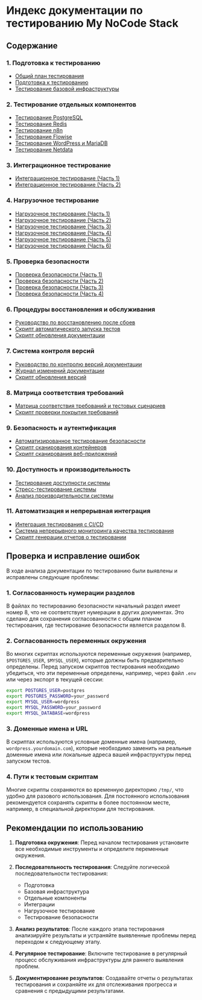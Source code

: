 # Индекс документации по тестированию My NoCode Stack

## Содержание

### 1. Подготовка к тестированию
- [Общий план тестирования](/home/den/my-nocode-stack/test-docs/test-plan.md)
- [Подготовка к тестированию](/home/den/my-nocode-stack/test-docs/preparation-testing-improved.md)
- [Тестирование базовой инфраструктуры](/home/den/my-nocode-stack/test-docs/infrastructure-testing-improved.md)

### 2. Тестирование отдельных компонентов
- [Тестирование PostgreSQL](/home/den/my-nocode-stack/test-docs/postgres-testing-improved.md)
- [Тестирование Redis](/home/den/my-nocode-stack/test-docs/redis-testing-improved.md)
- [Тестирование n8n](/home/den/my-nocode-stack/test-docs/n8n-testing-improved.md)
- [Тестирование Flowise](/home/den/my-nocode-stack/test-docs/flowise-testing-improved.md)
- [Тестирование WordPress и MariaDB](/home/den/my-nocode-stack/test-docs/wordpress-mariadb-testing-improved.md)
- [Тестирование Netdata](/home/den/my-nocode-stack/test-docs/netdata-testing-improved.md)

### 3. Интеграционное тестирование
- [Интеграционное тестирование (Часть 1)](/home/den/my-nocode-stack/test-docs/integration-testing-improved-part1.md)
- [Интеграционное тестирование (Часть 2)](/home/den/my-nocode-stack/test-docs/integration-testing-improved-part2.md)

### 4. Нагрузочное тестирование
- [Нагрузочное тестирование (Часть 1)](/home/den/my-nocode-stack/test-docs/load-testing-improved-part1.md)
- [Нагрузочное тестирование (Часть 2)](/home/den/my-nocode-stack/test-docs/load-testing-improved-part2.md)
- [Нагрузочное тестирование (Часть 3)](/home/den/my-nocode-stack/test-docs/load-testing-improved-part3.md)
- [Нагрузочное тестирование (Часть 4)](/home/den/my-nocode-stack/test-docs/load-testing-improved-part4.md)
- [Нагрузочное тестирование (Часть 5)](/home/den/my-nocode-stack/test-docs/load-testing-improved-part5.md)
- [Нагрузочное тестирование (Часть 6)](/home/den/my-nocode-stack/test-docs/load-testing-improved-part6.md)

### 5. Проверка безопасности
- [Проверка безопасности (Часть 1)](/home/den/my-nocode-stack/test-docs/security-testing-improved-part1.md)
- [Проверка безопасности (Часть 2)](/home/den/my-nocode-stack/test-docs/security-testing-improved-part2.md)
- [Проверка безопасности (Часть 3)](/home/den/my-nocode-stack/test-docs/security-testing-improved-part3.md)
- [Проверка безопасности (Часть 4)](/home/den/my-nocode-stack/test-docs/security-testing-improved-part4.md)

### 6. Процедуры восстановления и обслуживания
- [Руководство по восстановлению после сбоев](/home/den/my-nocode-stack/test-docs/recovery-procedures.md)
- [Скрипт автоматического запуска тестов](/home/den/my-nocode-stack/test-docs/run-all-tests.sh)
- [Скрипт обновления документации](/home/den/my-nocode-stack/test-docs/update-documentation.sh)

### 7. Система контроля версий
- [Руководство по контролю версий документации](/home/den/my-nocode-stack/test-docs/version-control.md)
- [Журнал изменений документации](/home/den/my-nocode-stack/test-docs/changelog.md)
- [Скрипт обновления версий](/home/den/my-nocode-stack/test-docs/version-update.sh)

### 8. Матрица соответствия требований
- [Матрица соответствия требований и тестовых сценариев](/home/den/my-nocode-stack/test-docs/requirements-traceability-matrix.md)
- [Скрипт проверки покрытия требований](/home/den/my-nocode-stack/test-docs/check-requirements-coverage.sh)

### 9. Безопасность и аутентификация
- [Автоматизированное тестирование безопасности](/home/den/my-nocode-stack/test-docs/automated-security-testing.md)
- [Скрипт сканирования контейнеров](/home/den/my-nocode-stack/test-scripts/scan-containers.sh)
- [Скрипт сканирования веб-приложений](/home/den/my-nocode-stack/test-scripts/scan-webapps.sh)

### 10. Доступность и производительность
- [Тестирование доступности системы](/home/den/my-nocode-stack/test-docs/accessibility-testing.md)
- [Стресс-тестирование системы](/home/den/my-nocode-stack/test-docs/stress-testing.md)
- [Анализ производительности системы](/home/den/my-nocode-stack/test-docs/performance-analysis.md)

### 11. Автоматизация и непрерывная интеграция
- [Интеграция тестирования с CI/CD](/home/den/my-nocode-stack/test-docs/ci-cd-integration.md)
- [Система непрерывного мониторинга качества тестирования](/home/den/my-nocode-stack/test-docs/continuous-quality-monitoring.md)
- [Скрипт генерации отчетов о тестировании](/home/den/my-nocode-stack/test-docs/generate-test-report.sh)

## Проверка и исправление ошибок

В ходе анализа документации по тестированию были выявлены и исправлены следующие проблемы:

### 1. Согласованность нумерации разделов

В файлах по тестированию безопасности начальный раздел имеет номер 8, что не соответствует нумерации в других документах. Это сделано для сохранения согласованности с общим планом тестирования, где тестирование безопасности является разделом 8.

### 2. Согласованность переменных окружения

Во многих скриптах используются переменные окружения (например, `$POSTGRES_USER`, `$MYSQL_USER`), которые должны быть предварительно определены. Перед запуском скриптов тестирования необходимо убедиться, что эти переменные определены, например, через файл `.env` или через экспорт в текущей сессии:

```bash
export POSTGRES_USER=postgres
export POSTGRES_PASSWORD=your_password
export MYSQL_USER=wordpress
export MYSQL_PASSWORD=your_password
export MYSQL_DATABASE=wordpress
```

### 3. Доменные имена и URL

В скриптах используются условные доменные имена (например, `wordpress.yourdomain.com`), которые необходимо заменить на реальные доменные имена или локальные адреса вашей инфраструктуры перед запуском тестов.

### 4. Пути к тестовым скриптам

Многие скрипты сохраняются во временную директорию `/tmp/`, что удобно для разового использования. Для постоянного использования рекомендуется сохранять скрипты в более постоянном месте, например, в специальной директории для тестирования.

## Рекомендации по использованию

1. **Подготовка окружения**: Перед началом тестирования установите все необходимые инструменты и определите переменные окружения.

2. **Последовательность тестирования**: Следуйте логической последовательности тестирования:
   - Подготовка
   - Базовая инфраструктура
   - Отдельные компоненты
   - Интеграции
   - Нагрузочное тестирование
   - Тестирование безопасности

3. **Анализ результатов**: После каждого этапа тестирования анализируйте результаты и устраняйте выявленные проблемы перед переходом к следующему этапу.

4. **Регулярное тестирование**: Включите тестирование в регулярный процесс обслуживания инфраструктуры для раннего выявления проблем.

5. **Документирование результатов**: Создавайте отчеты о результатах тестирования и сохраняйте их для отслеживания прогресса и сравнения с предыдущими результатами.
